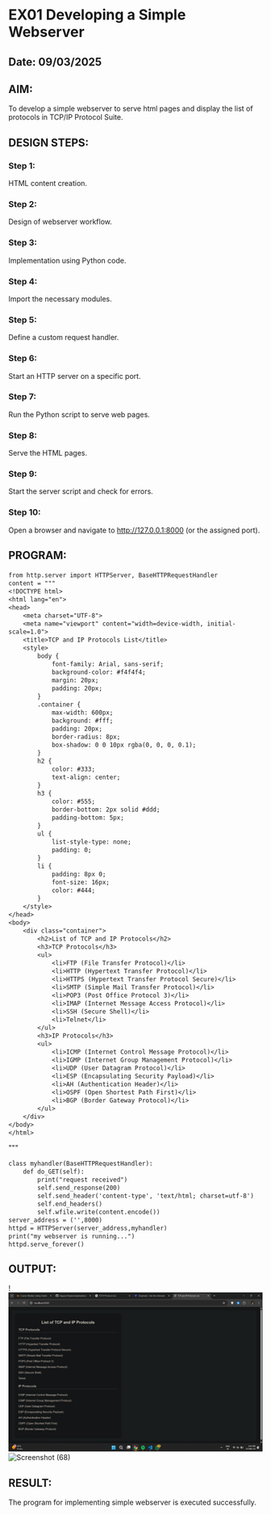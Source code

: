 # EX01 Developing a Simple Webserver
## Date: 09/03/2025

## AIM:
To develop a simple webserver to serve html pages and display the list of protocols in TCP/IP Protocol Suite.

## DESIGN STEPS:
### Step 1: 
HTML content creation.

### Step 2:
Design of webserver workflow.

### Step 3:
Implementation using Python code.

### Step 4:
Import the necessary modules.

### Step 5:
Define a custom request handler.

### Step 6:
Start an HTTP server on a specific port.

### Step 7:
Run the Python script to serve web pages.

### Step 8:
Serve the HTML pages.

### Step 9:
Start the server script and check for errors.

### Step 10:
Open a browser and navigate to http://127.0.0.1:8000 (or the assigned port).

## PROGRAM:
    from http.server import HTTPServer, BaseHTTPRequestHandler
    content = """
    <!DOCTYPE html>
    <html lang="en">
    <head>
        <meta charset="UTF-8">
        <meta name="viewport" content="width=device-width, initial-scale=1.0">
        <title>TCP and IP Protocols List</title>
        <style>
            body {
                font-family: Arial, sans-serif;
                background-color: #f4f4f4;
                margin: 20px;
                padding: 20px;
            }
            .container {
                max-width: 600px;
                background: #fff;
                padding: 20px;
                border-radius: 8px;
                box-shadow: 0 0 10px rgba(0, 0, 0, 0.1);
            }
            h2 {
                color: #333;
                text-align: center;
            }
            h3 {
                color: #555;
                border-bottom: 2px solid #ddd;
                padding-bottom: 5px;
            }
            ul {
                list-style-type: none;
                padding: 0;
            }
            li {
                padding: 8px 0;
                font-size: 16px;
                color: #444;
            }
        </style>
    </head>
    <body>
        <div class="container">
            <h2>List of TCP and IP Protocols</h2>
            <h3>TCP Protocols</h3>
            <ul>
                <li>FTP (File Transfer Protocol)</li>
                <li>HTTP (Hypertext Transfer Protocol)</li>
                <li>HTTPS (Hypertext Transfer Protocol Secure)</li>
                <li>SMTP (Simple Mail Transfer Protocol)</li>
                <li>POP3 (Post Office Protocol 3)</li>
                <li>IMAP (Internet Message Access Protocol)</li>
                <li>SSH (Secure Shell)</li>
                <li>Telnet</li>
            </ul>
            <h3>IP Protocols</h3>
            <ul>
                <li>ICMP (Internet Control Message Protocol)</li>
                <li>IGMP (Internet Group Management Protocol)</li>
                <li>UDP (User Datagram Protocol)</li>
                <li>ESP (Encapsulating Security Payload)</li>
                <li>AH (Authentication Header)</li>
                <li>OSPF (Open Shortest Path First)</li>
                <li>BGP (Border Gateway Protocol)</li>
            </ul>
        </div>
    </body>
    </html>

"""

    class myhandler(BaseHTTPRequestHandler):
        def do_GET(self):
            print("request received")
            self.send_response(200)
            self.send_header('content-type', 'text/html; charset=utf-8')
            self.end_headers()
            self.wfile.write(content.encode())
    server_address = ('',8000)
    httpd = HTTPServer(server_address,myhandler)
    print("my webserver is running...")
    httpd.serve_forever()

## OUTPUT:
!![alt text](<Screenshot (67).png>)
![Screenshot (68)](https://github.com/user-attachments/assets/053459d6-ba2c-4c1c-ad15-e5f2f1452007)


## RESULT:
The program for implementing simple webserver is executed successfully.
